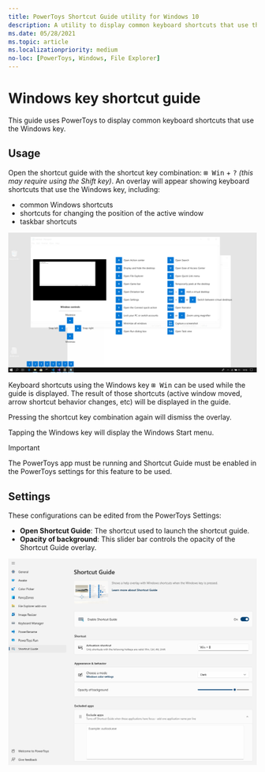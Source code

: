 ```yaml
---
title: PowerToys Shortcut Guide utility for Windows 10
description: A utility to display common keyboard shortcuts that use the Windows ⊞ key
ms.date: 05/28/2021
ms.topic: article
ms.localizationpriority: medium
no-loc: [PowerToys, Windows, File Explorer]
---
```


# Windows key shortcut guide

This guide uses PowerToys to display common keyboard shortcuts that use the Windows key.

## Usage

Open the shortcut guide with the shortcut key combination: <kbd>⊞ Win</kbd> + <kbd>?</kbd> *(this may require using the Shift key)*. An overlay will appear showing keyboard shortcuts that use the Windows key, including:

- common Windows shortcuts
- shortcuts for changing the position of the active window
- taskbar shortcuts

![Screenshot of shortcut overlay](../images/pt-shortcut-guide-large.png)

Keyboard shortcuts using the Windows key <kbd>⊞ Win</kbd> can be used while the guide is displayed. The result of those shortcuts (active window moved, arrow shortcut behavior changes, etc) will be displayed in the guide.

Pressing the shortcut key combination again will dismiss the overlay.

Tapping the Windows key will display the Windows Start menu.

> [!IMPORTANT]
> The PowerToys app must be running and Shortcut Guide must be enabled in the PowerToys settings for this feature to be used.

## Settings

These configurations can be edited from the PowerToys Settings:

- **Open Shortcut Guide**: The shortcut used to launch the shortcut guide.
- **Opacity of background**: This slider bar controls the opacity of the Shortcut Guide overlay.

![Image of the Options](../images/pt-shortcut-guide-settings.png)
